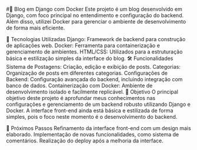 #📝 Blog em Django com Docker
Este projeto é um blog desenvolvido em Django, com foco principal no entendimento e configuração do backend. Além disso, utilizei Docker para gerenciar o ambiente de desenvolvimento de forma mais eficiente.

🔧 Tecnologias Utilizadas
Django: Framework de backend para construção de aplicações web.
Docker: Ferramenta para containerização e gerenciamento de ambientes.
HTML/CSS: Utilizados para a estruturação básica e estilização simples da interface do blog.
🛠 Funcionalidades
Sistema de Postagens: Criação, edição e exibição de posts.
Categorias: Organização de posts em diferentes categorias.
Configurações de Backend: Configuração avançada do backend, incluindo integração com banco de dados.
Containerização com Docker: Ambiente de desenvolvimento isolado e facilmente replicável.
🎯 Objetivo
O principal objetivo deste projeto é aprofundar meus conhecimentos nas configurações e gerenciamento de um backend robusto utilizando Django e Docker. A interface front-end ainda está básica e estilizada de forma simples, pois o foco neste momento é o desenvolvimento do backend.

🚀 Próximos Passos
Refinamento da interface front-end com um design mais elaborado.
Implementação de novas funcionalidades, como sistema de comentários.
Realização do deploy após a melhoria da interface.
